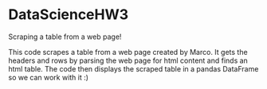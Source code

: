 # DataScienceHW3
Scraping a table from a web page!

This code scrapes a table from a web page created by Marco.
It gets the headers and rows by parsing the web page for html content and finds an html table.
The code then displays the scraped table in a pandas DataFrame so we can work with it :)
